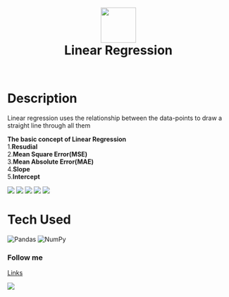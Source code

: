 <div align="center">
      <h1> <img src="https://www.google.com/url?sa=i&url=https%3A%2F%2Fcopyassignment.com%2Flinear-regression-machine-learning%2F&psig=AOvVaw1nw72rLR8WH6AnOpu0NWpM&ust=1692567974337000&source=images&cd=vfe&opi=89978449&ved=0CBAQjRxqFwoTCOi_1pjZ6YADFQAAAAAdAAAAABAE" width="80px"><br/>Linear Regression</h1>
     </div>
<p align="center"> <a href="https://github.com/EmamulHossen" target="_blank"><img alt="" src="https://img.shields.io/badge/Website-EA4C89?style=normal&logo=dribbble&logoColor=white" style="vertical-align:center" /></a> <a href="https://twitter.com/EmamulHossen17" target="_blank"><img alt="" src="https://img.shields.io/badge/Twitter-1DA1F2?style=normal&logo=twitter&logoColor=white" style="vertical-align:center" /></a> <a href="https://www.facebook.com/emamul.hossen.503" target="_blank"><img alt="" src="https://img.shields.io/badge/Facebook-1877F2?style=normal&logo=facebook&logoColor=white" style="vertical-align:center" /></a> <a href="https://www.linkedin.com/in/emamul-hossen-9a8ab1255/}" target="_blank"><img alt="" src="https://img.shields.io/badge/LinkedIn-0077B5?style=normal&logo=linkedin&logoColor=white" style="vertical-align:center" /></a> </p>

# Description
Linear regression uses the relationship between the data-points to draw a straight line through all them


**The basic concept of Linear Regression**<br/>
1.**Resudial**<br/>
2.**Mean Square Error(MSE)**<br/>
3.**Mean Absolute Error(MAE)**<br/>
4.**Slope**<br/>
5.**Intercept**<br/>

 <img src="https://encrypted-tbn0.gstatic.com/images?q=tbn:ANd9GcQEsUutqZWx2i5ugS4nHnc0KKMiRwokT8EKtg&usqp=CAU"> <img src="https://encrypted-tbn0.gstatic.com/images?q=tbn:ANd9GcRiBKpW_7uuNlaTa0uGuT0Qm-AvQbvqkHMGFg&usqp=CAU"> <img src="#"> <img src="#"> <img src="#">
# Tech Used
 ![Pandas](https://img.shields.io/badge/pandas-%23150458.svg?style=for-the-badge&logo=pandas&logoColor=white) ![NumPy](https://img.shields.io/badge/numpy-%23013243.svg?style=for-the-badge&logo=numpy&logoColor=white)
      

### Follow me
[Links](https:[//itsvg.in](https://www.facebook.com/emamul.hossen.503))
 
![](https:[//img.shields.io/badge/IMAGES-4298B8.svg?style=for-the-badge&logoColor=white](https://www.linkedin.com/in/emamul-hossen-9a8ab1255/))

